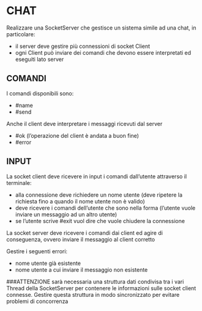 # CHAT
Realizzare una SocketServer che gestisce un sistema simile ad una chat, in particolare:
- il server deve gestire più connessioni di socket Client
- ogni Client può inviare dei comandi che devono essere interpretati ed eseguiti lato server

## COMANDI
I comandi disponibili sono:
- \#name <nome utente>
- \#send <nome utente> <messaggio>

Anche il client deve interpretare i messaggi ricevuti dal server
- \#ok (l’operazione del client è andata a buon fine)
 - \#error <messaggio di errore>

## INPUT
La socket client deve ricevere in input i comandi dall’utente attraverso il terminale:
- alla connessione deve richiedere un nome utente (deve ripetere la richiesta fino a quando il nome utente non è valido)
- deve ricevere i comandi dell’utente che sono nella forma <nome utente> <messaggio> (l’utente vuole inviare un messaggio ad un altro utente)
- se l’utente scrive #exit vuol dire che vuole chiudere la connessione

La socket server deve ricevere i comandi dai client ed agire di conseguenza, ovvero inviare il messaggio al client corretto

Gestire i seguenti errori:
- nome utente già esistente
- nome utente a cui inviare il messaggio non esistente

###ATTENZIONE
sarà necessaria una struttura dati condivisa tra i vari Thread della SocketServer per contenere le informazioni sulle socket client connesse.
Gestire questa struttura in modo sincronizzato per evitare problemi di concorrenza